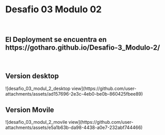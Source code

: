 <h1> Desafio 03 Modulo 02</h1>
<br>
<h2> El Deployment se encuentra en https://gotharo.github.io/Desafio-3_Modulo-2/</h2>
<br>

<h2> Version desktop </h2>
![desafio_03_modul_2_desktop view](https://github.com/user-attachments/assets/ad157696-2e3c-4eb0-be0b-860425fbee89)

<br>

<h2> Version Movile </h2>
![desafio_03_modul_2_movile view](https://github.com/user-attachments/assets/e5a1b63b-da98-4438-a0e7-232abf744466)
